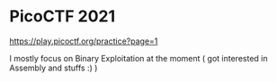 # PicoCTF 2021

https://play.picoctf.org/practice?page=1


I mostly focus on Binary Exploitation at the moment ( got interested in Assembly and stuffs :) )
